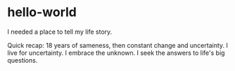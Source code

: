 # hello-world
I needed a place to tell my life story.

Quick recap: 18 years of sameness, then constant change and uncertainty.
I live for uncertainty. I embrace the unknown. I seek the answers to life's big questions. 
